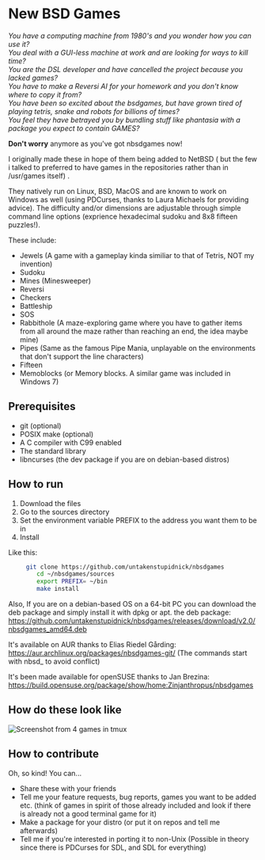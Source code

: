 # New BSD Games
<!To anyone who has been involved in development of this readme system: FUCK Y'ALL ! WHAT KIND OF HELLISH SHIT IS THIS?!?!?!?!??>
 *You have a computing machine from 1980's  and you wonder how you can use it? <br/>
  You deal with a GUI-less machine at work and are looking for ways to kill time? <br/>
   You are the DSL developer and have cancelled the project because you lacked games? <br/>
    You have to make a Reversi AI for your homework and you don't know where to copy it from? <br/>
     You have been so excited about the bsdgames, but have grown tired of playing tetris, snake and robots for billions of times? <br/>
     You feel they have betrayed you by bundling stuff like phantasia with a package you expect to contain GAMES?* <br/>


**Don't worry** anymore as you've got nbsdgames now!

I originally made these in hope of them being added to NetBSD ( but the few i talked to preferred to have games in the repositories rather than in /usr/games itself) .

They natively run on Linux, BSD, MacOS and are known to work on Windows as well (using PDCurses, thanks to Laura Michaels for providing advice).
The difficulty and/or dimensions are adjustable through simple command line options (exprience hexadecimal sudoku and 8x8 fifteen puzzles!).

These include:

* Jewels (A game with a gameplay kinda similiar to that of Tetris, NOT my invention)
* Sudoku
* Mines (Minesweeper)
* Reversi
* Checkers
* Battleship
* SOS
* Rabbithole (A maze-exploring game where you have to gather items from all around the maze rather than reaching an end, the idea maybe mine)
* Pipes (Same as the famous Pipe Mania, unplayable on the environments that don't support the line characters)
* Fifteen
* Memoblocks (or Memory blocks. A similar game was included in Windows 7)

## Prerequisites

* git (optional)
* POSIX make (optional)
* A C compiler with C99 enabled 
* The standard library
* libncurses (the dev package if you are on debian-based distros)

## How to run

1) Download the files
2) Go to the sources directory
3) Set the environment variable PREFIX to the address you want them to be in
4) Install

Like this:

``` sh
	 git clone https://github.com/untakenstupidnick/nbsdgames
        cd ~/nbsdgames/sources
        export PREFIX= ~/bin
        make install
```

Also, If you are on a debian-based OS on a 64-bit PC you can download the deb package and simply install it with dpkg or apt.
the deb package: https://github.com/untakenstupidnick/nbsdgames/releases/download/v2.0/nbsdgames_amd64.deb

It's available on AUR thanks to Elias Riedel Gårding: https://aur.archlinux.org/packages/nbsdgames-git/
(The commands start with  nbsd_ to avoid conflict)

It's been made available for openSUSE thanks to Jan Brezina: https://build.opensuse.org/package/show/home:Zinjanthropus/nbsdgames
## How do these look like
![Screenshot from 4 games in tmux](https://raw.githubusercontent.com/untakenstupidnick/new-bsd-games/master/screenshot.png)


## How to contribute
Oh, so kind! You can...
* Share these with your friends
* Tell me your feature requests, bug reports, games you want to be added etc. (think of games in spirit of those already included and look if there is already not a good  terminal game for it)
* Make a package for your distro (or put it on repos and tell me afterwards)
* Tell me if you're interested in porting it to non-Unix (Possible in theory since there is PDCurses for SDL, and SDL for everything)
